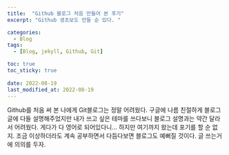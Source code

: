 ```yaml
---
title:  "Github 블로그 처음 만들어 본 후기"
excerpt: "Github 생초보도 만들 순 있다. "

categories:
  - Blog
tags:
  - [Blog, jekyll, Github, Git]

toc: true
toc_sticky: true
 
date: 2022-08-19
last_modified_at: 2022-08-19
---
```


Github를 처음 써 본 나에게 Git블로그는 정말 어려웠다. 구글에 나름 친절하게 블로그 글에 다들 설명해주었지만
내가 쓰고 싶은 테마를 쓰다보니 블로그 설명과는 약간 달라서 어려웠다. 게다가 다 영어로 되어있다니...
하지만 여기까지 왔는데 포기를 할 순 없지. 조금 이상하더라도 계속 공부하면서 다듬다보면 블로그도 예뻐질 것이다.
글 쓰는거에 의의를 두자.